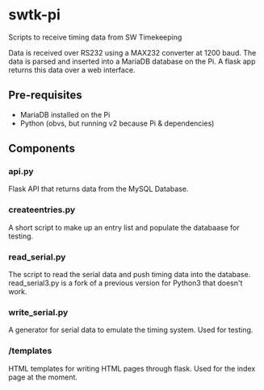 # swtk-pi
Scripts to receive timing data from SW Timekeeping

Data is received over RS232 using a MAX232 converter at 1200 baud.  The data is parsed and inserted into a MariaDB database on the Pi.  A flask app returns this data over a web interface.

## Pre-requisites
- MariaDB installed on the Pi
- Python (obvs, but running v2 because Pi & dependencies)

## Components
### api.py
Flask API that returns data from the MySQL Database.

### createentries.py
A short script to make up an entry list and populate the databaase for testing.

### read_serial.py
The script to read the serial data and push timing data into the database.  read_serial3.py is a fork of a previous version for Python3 that doesn't work.

### write_serial.py
A generator for serial data to emulate the timing system.  Used for testing.

### /templates
HTML templates for writing HTML pages through flask.  Used for the index page at the moment.
